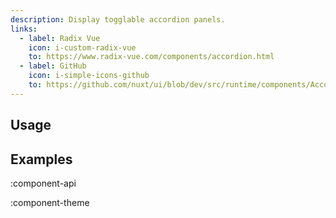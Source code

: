 ```yaml
---
description: Display togglable accordion panels.
links:
  - label: Radix Vue
    icon: i-custom-radix-vue
    to: https://www.radix-vue.com/components/accordion.html
  - label: GitHub
    icon: i-simple-icons-github
    to: https://github.com/nuxt/ui/blob/dev/src/runtime/components/Accordion.vue
---
```


## Usage

## Examples

:component-api

:component-theme
